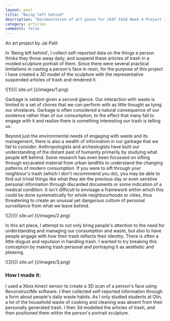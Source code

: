```yaml
---
layout: post
title: "Being left behind"
description: "Documentation of art piece for CEAT FA18 Week 4 Project 1"
category: articles
comments: false
---
```


An art project by Jai Patil

In 'Being left behind', I collect self-reported data on the things a person thinks they throw away daily, and suspend these articles
of trash in a molded sculpture portrait of them. Since there were several practical limitations in casting a person's face in resin, for the purpose of this project I have created a 3D model of the sculpture with the representative suspended articles of trash and rendered it.

![1]({{ site.url }}/images/1.png)

Garbage is seldom given a second glance. Our interaction with waste is limited to a set of chores that we 
can perform with as little thought as tying our shoelaces. Garbage is often considered a natural consequence of our existence rather
than of our consumption, to the effect that many fail to engage with it and realise there is something interesting our trash is telling us.

Beyond just the environmental needs of engaging with waste and its management, there is also a wealth of information in our garbage that
we fail to consider. Anthropologists and archeologists have built our understanding of the distant past of humanity primarily by studying
what people left behind. Some research has even been focussed on sifting through excavated material from urban landfills to understand the
changing patterns of modern consumption.
If you were to sift through your neighbour's trash (which I don't recommnend you do), you may be
able to find out trivial things like what they ate the previous day or even senstive personal information through discarded documents
or some indication of a medical condition. It isn't difficult to envisage a framework within which this could be done systematically
for whole neighbourhoods or cities, thus threatening to create an unusual yet dangerous culture of personal surveillance from what we
leave behind.  

![2]({{ site.url }}/images/2.png)

In this art piece, I attempt to not only bring people's attention to the need for understanding and managing our consumption and waste,
but also to have people engage with how their trash reflects their identity. There is often a little disgust and repulsion in handling
trash. I wanted to try breaking this conception by making trash personal and portraying it as aesthetic and pleasing.

![3]({{ site.url }}/images/3.png)

### How I made it:

I used a Xbox kinect sensor to create a 3D scan of a person's face using ReconstructMe software. I then collected self-reported 
information through a form about people's daily waste habits. As I only studied students at Olin, a lot of the household waste of cooking
and cleaning was absent from their personally generated trash. I then 3d modelled the articles of trash, and then positioned them within
the person's portrait sculpture. 
